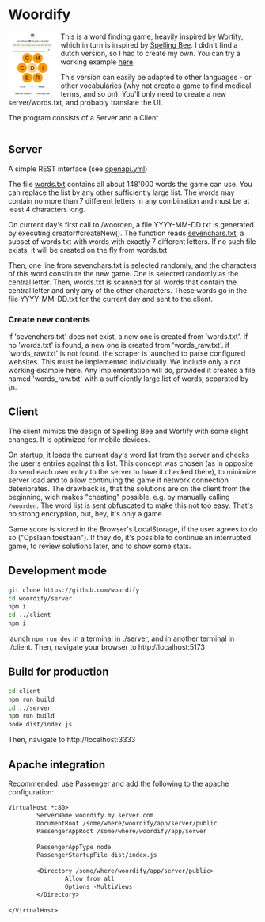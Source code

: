 # Woordify

<img src="screenshot.png" alt="Screenshot" width="100px" style="float:left;margin-right:6px">

This is a word finding game, heavily inspired by [Wortify](https://6mal5.com/wortify/), which in turn is inspired by [Spelling Bee](https://www.nytimes.com/puzzles/spelling-bee). I didn't find a dutch version, so I had to create my own. You can try a working example [here](https://woordify.rgw.ch).

This version can easily be adapted to other languages - or other vocabularies (why not create a game to find medical terms, and so on). You'll only need to create a new server/words.txt, and probably translate the UI.

The program consists of a Server and a Client
<div style="clear:both"></div>

## Server

A simple REST interface (see [openapi.yml](server/openapi.yml))

The file [words.txt](server/words.txt) contains all about 148'000 words the game can use. You can replace the list by any other sufficiently large list. The words may contain no more than 7 different letters in any combination and must be at least 4 characters long. 

On current day's first call to /woorden, a file YYYY-MM-DD.txt is generated by executing creator#createNew(). The function reads [sevenchars.txt](server/sevenchars.txt), a subset of words.txt with words with exactly 7 different letters. If no such file exists, it will be created on the fly from words.txt

Then, one line from sevenchars.txt is selected randomly, and the characters of this word constitute the new game. One is selected randomly as the central letter. Then, words.txt is scanned for all words that contain the central letter and only any of the other characters. These words go in the file YYYY-MM-DD.txt for the current day and sent to the client.

### Create new contents

if 'sevenchars.txt' does not exist, a new one is created from 'words.txt'. If no 'words.txt' is found, a new one is created from 'words_raw.txt'.
if 'words_raw.txt' is not found. the scraper is launched to parse configured websites. This must be implemented individually. We include only
a not working example here. Any implementation will do, provided it creates a file named 'words_raw.txt' with a sufficiently large list of words, separated by \n.  

## Client

The client mimics the design of Spelling Bee and Wortify with some slight changes. It is optimized for mobile devices.

On startup, it loads the current day's word list from the server and checks the user's entries against this list. This concept was chosen (as in opposite do send each user entry to the server to have it checked there), to minimize server load and to allow continuing the game if network connection deteriorates.
The drawback is, that the solutions are on the client from the beginning, wich makes "cheating" possible, e.g. by manually calling `/woorden`. The word list is sent obfuscated to make this not too easy. That's no strong encryption, but, hey, it's only a game.

Game score is stored in the Browser's LocalStorage, if the user agrees to do so ("Opslaan toestaan"). If they do, it's possible to continue an interrupted game, to review solutions later, and to show some stats.

## Development mode

````bash
git clone https://github.com/woordify
cd woordify/server
npm i
cd ../client
npm i
````

launch `npm run dev` in a terminal in ./server, and in another terminal in ./client. Then, navigate your browser to http://localhost:5173

## Build for production

````bash
cd client
npm run build
cd ../server
npm run build
node dist/index.js
````
Then, navigate to http://localhost:3333


## Apache integration

Recommended: use [Passenger](https://www.phusionpassenger.com/docs/advanced_guides/install_and_upgrade/apache/install/) and add the following to the apache configuration:

````
VirtualHost *:80>
        ServerName woordify.my.server.com
        DocumentRoot /some/where/woordify/app/server/public
        PassengerAppRoot /some/where/woordify/app/server

        PassengerAppType node
        PassengerStartupFile dist/index.js

        <Directory /some/where/woordify/app/server/public>
                Allow from all
                Options -MultiViews
        </Directory>

</VirtualHost>
````

